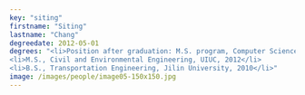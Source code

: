 ```yaml
---
key: "siting"
firstname: "Siting"
lastname: "Chang"
degreedate: 2012-05-01
degrees: "<li>Position after graduation: M.S. program, Computer Science, UIUC</li>
<li>M.S., Civil and Environmental Engineering, UIUC, 2012</li>
<li>B.S., Transportation Engineering, Jilin University, 2010</li>"
image: /images/people/image05-150x150.jpg
---
```

